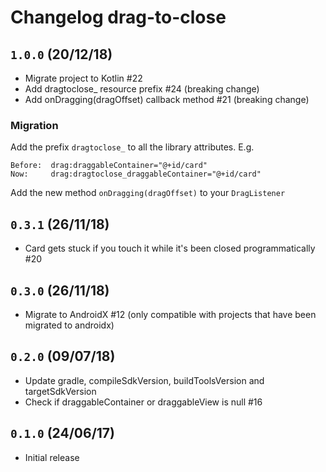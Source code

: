# Changelog drag-to-close

## `1.0.0` (20/12/18)

- Migrate project to Kotlin #22
- Add dragtoclose_ resource prefix #24 (breaking change)
- Add onDragging(dragOffset) callback method #21 (breaking change)

### Migration

Add the prefix `dragtoclose_` to all the library attributes.
E.g.
```
Before:  drag:draggableContainer="@+id/card"
Now:     drag:dragtoclose_draggableContainer="@+id/card"
```

Add the new method `onDragging(dragOffset)` to your  `DragListener`

## `0.3.1` (26/11/18)

- Card gets stuck if you touch it while it's been closed programmatically #20

## `0.3.0` (26/11/18)

- Migrate to AndroidX #12 (only compatible with projects that have been migrated to androidx)

## `0.2.0` (09/07/18)

- Update gradle, compileSdkVersion, buildToolsVersion and targetSdkVersion
- Check if draggableContainer or draggableView is null #16

## `0.1.0` (24/06/17)

- Initial release
